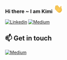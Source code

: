 ### Hi there ~ I am Kimi  <img src="https://raw.githubusercontent.com/kimi0230/kimi0230/master/gifs/Hi.gif" width="30px">

[![Linkedin](https://img.shields.io/badge/-LinkedIn-blue?style=flat&logo=Linkedin&logoColor=white&link=https://www.linkedin.com/in/kimi-tsai-354952111/)](https://www.linkedin.com/in/kimi-tsai-354952111/)      [![Medium](https://img.shields.io/badge/-Medium-black?style=flat&logo=medium&logoColor=white&link=https://www.linkedin.com/in/kimi-tsai-354952111/)](https://medium.com/@kimi0230)

## 📫 Get in touch
[![Medium](https://img.shields.io/badge/-Gmail-white?style=flat&logo=gmail&logoColor=red&link=mailto:kimi0230@gmail.com)](mailto:kimi0230@gmail.com)


<!--
**kimi0230/kimi0230** is a ✨ _special_ ✨ repository because its `README.md` (this file) appears on your GitHub profile.

Here are some ideas to get you started:

- 🔭 I’m currently working on ...
- 🌱 I’m currently learning ...
- 👯 I’m looking to collaborate on ...
- 🤔 I’m looking for help with ...
- 💬 Ask me about ...
- 📫 How to reach me: ...
- 😄 Pronouns: ...
- ⚡ Fun fact: ...
-->

